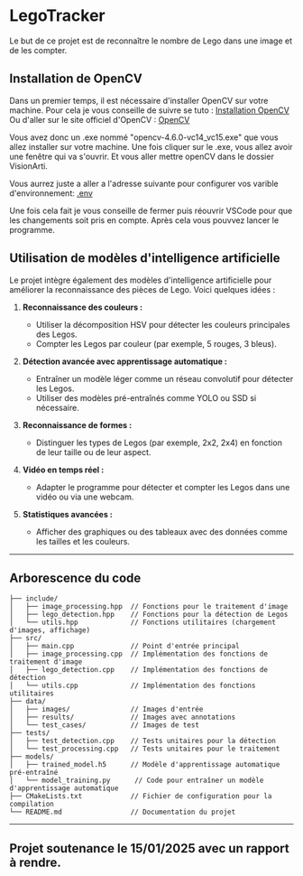 # LegoTracker

Le but de ce projet est de reconnaître le nombre de Lego dans une image et de les compter.

## Installation de OpenCV

Dans un premier temps, il est nécessaire d'installer OpenCV sur votre machine. 
Pour cela je vous conseille de suivre se tuto : [Installation OpenCV](https://youtu.be/aMXQshF7zdo)
Ou d'aller sur le site officiel d'OpenCV : [OpenCV](https://opencv.org/releases/)

Vous avez donc un .exe nommé "opencv-4.6.0-vc14_vc15.exe" que vous allez installer sur votre machine. 
Une fois cliquer sur le .exe, vous allez avoir une fenêtre qui va s'ouvrir.
Et vous aller mettre openCV dans le dossier VisionArti.

Vous aurrez juste a aller a l'adresse suivante pour configurer vos varible d'environnement:
[.env](./opencvbuild/setup_vars_opencv4.cmd)

Une fois cela fait je vous conseille de fermer puis réouvrir VSCode pour que les changements soit pris en compte.
Après cela vous pouvvez lancer le programme.


## **Utilisation de modèles d'intelligence artificielle**

Le projet intègre également des modèles d'intelligence artificielle pour améliorer la reconnaissance des pièces de Lego. Voici quelques idées :

1. **Reconnaissance des couleurs :**
   - Utiliser la décomposition HSV pour détecter les couleurs principales des Legos.
   - Compter les Legos par couleur (par exemple, 5 rouges, 3 bleus).

2. **Détection avancée avec apprentissage automatique :**
   - Entraîner un modèle léger comme un réseau convolutif pour détecter les Legos.
   - Utiliser des modèles pré-entraînés comme YOLO ou SSD si nécessaire.

3. **Reconnaissance de formes :**
   - Distinguer les types de Legos (par exemple, 2x2, 2x4) en fonction de leur taille ou de leur aspect.

4. **Vidéo en temps réel :**
   - Adapter le programme pour détecter et compter les Legos dans une vidéo ou via une webcam.

5. **Statistiques avancées :**
   - Afficher des graphiques ou des tableaux avec des données comme les tailles et les couleurs.

---

## **Arborescence du code**

```
├── include/
│   ├── image_processing.hpp  // Fonctions pour le traitement d'image
│   ├── lego_detection.hpp    // Fonctions pour la détection de Legos
│   └── utils.hpp             // Fonctions utilitaires (chargement d'images, affichage)
├── src/
│   ├── main.cpp              // Point d'entrée principal
│   ├── image_processing.cpp  // Implémentation des fonctions de traitement d'image
│   ├── lego_detection.cpp    // Implémentation des fonctions de détection
│   └── utils.cpp             // Implémentation des fonctions utilitaires
├── data/
│   ├── images/               // Images d'entrée
│   ├── results/              // Images avec annotations
│   └── test_cases/           // Images de test
├── tests/
│   ├── test_detection.cpp    // Tests unitaires pour la détection
│   └── test_processing.cpp   // Tests unitaires pour le traitement
├── models/
│   ├── trained_model.h5      // Modèle d'apprentissage automatique pré-entraîné
│   └── model_training.py      // Code pour entraîner un modèle d'apprentissage automatique
├── CMakeLists.txt            // Fichier de configuration pour la compilation
└── README.md                 // Documentation du projet
```

---

## Projet soutenance le 15/01/2025 avec un rapport à rendre.